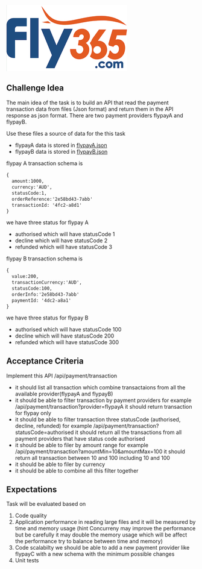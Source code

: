 <p align="center">

![alt text](./fly365.png)

</p>

## Challenge Idea
The main idea of the task is to build an API that read the payment transaction data from files (Json format) and return them in the API response as json format.
There are two payment providers flypayA and flypayB.

Use these files a source of data for the this task
- flypayA data is stored in [flypayA.json](./flypayA.json)
- flypayB data is stored in [flypayB.json](./flypayB.json)


flypay A transaction schema is 
```
{
  amount:1000,
  currency:'AUD',
  statusCode:1,
  orderReference:'2e58bd43-7abb'
  transactionId: '4fc2-a8d1'
}
```

we have three status for flypay A
- authorised which will have statusCode 1
- decline which will have statusCode 2
- refunded which will have statusCode 3


flypay B transaction schema is 
```
{
  value:200,
  transactionCurrency:'AUD',
  statusCode:100,
  orderInfo:'2e58bd43-7abb'
  paymentId: '4dc2-a8a1'
}
```

we have three status for flypay B
- authorised which will have statusCode 100
- decline which will have statusCode 200
- refunded which will have statusCode 300


## Acceptance Criteria

Implement this API /api/payment/transaction 
- it should list all transaction which combine transactaions from all the available provider(flypayA and flypayB)
- it should be able to filter transaction by payment providers for example /api/payment/transaction?provider=flypayA it should return transaction for flypay only
- it should be able to filter transaction three statusCode (authorised, decline, refunded) for example /api/payment/transaction?statusCode=authorised it should return all the transactions from all payment providers that have status code authorised
- it should be able to filer by amount range for example /api/payment/transaction?amountMin=10&amountMax=100 it should return all transaction between 10 and 100 including 10 and 100
- it should be able to filer by currency 
- it should be able to combine all this filter together 

## Expectations

Task will be evaluated based on
1. Code quality
2. Application performance in reading large files and it will be measured by time and memory usage (hint Concurreny may improve the performance but be carefully it may double the memory usage which will be affect the performance try to balance between time and memory)
3. Code scalabilty we should be able to add a new payment provider like flypayC with a new schema with the minimum possible changes 
5. Unit tests


